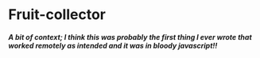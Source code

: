 # Fruit-collector
##### A bit of context; I think this was probably the first thing I ever wrote that worked remotely as intended and it was in bloody javascript!!
